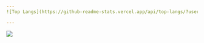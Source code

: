 ```yaml
---
![Top Langs](https://github-readme-stats.vercel.app/api/top-langs/?username=verticous&theme=tokyonight)

---
```

![](https://komarev.com/ghpvc/?username=verticous&style=for-the-badge)
